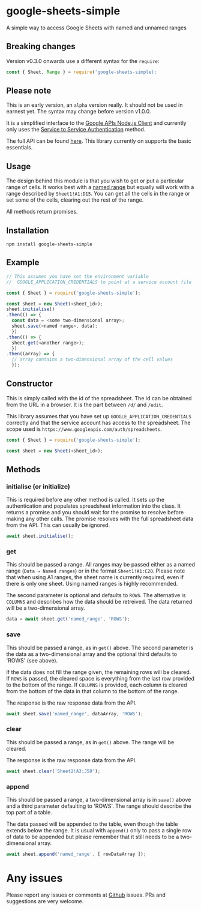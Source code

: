 [googleapis]: https://www.npmjs.com/package/googleapis
[service]: https://www.npmjs.com/package/googleapis#service-to-service-authentication
[range]: https://support.google.com/docs/answer/63175?co=GENIE.Platform%3DDesktop&hl=en
[github]: https://github.com/CliffS/google-sheets-simple/issues
[API]: https://developers.google.com/sheets/api/reference/rest

# google-sheets-simple

A simple way to access Google Sheets with named and unnamed ranges

## Breaking changes

Version v0.3.0 onwards use a different syntax for the `require`:

```javascript
const { Sheet, Range } = require('google-sheets-simple);
```

## Please note

This is an early version, an `alpha` version really.  It should not
be used in earnest yet.  The syntax may change before version v1.0.0.

It is a simplified interface to the [Google APIs Node.js Client][googleapis]
and currently only uses the [Service to Service Authentication][service]
method.

The full API can be found [here][API].  This library currently on supports
the basic essentials.

## Usage

The design behind this module is that you wish to get or put a
particular range of cells.  It works best with a [named range][range] but
equally will work with a range described by `Sheet1!A1:D15`.  You
can get all the cells in the range or set some of the cells, clearing
out the rest of the range.

All methods return promises.

## Installation

```
npm install google-sheets-simple
```

## Example

```javascript
// This assumes you have set the environment variable
//  GOOGLE_APPLICATION_CREDENTIALS to point at a service account file

const { Sheet } = require('google-sheets-simple');

const sheet = new Sheet(<sheet_id>);
sheet.initialise()
.then(() => {
  const data = <some two-dimensional array>;
  sheet.save(<named range>, data);
  })
.then(() => {
  sheet.get(<another range>);
  })
.then((array) => {
  // array contains a two-dimensional array of the cell values
  });
```

## Constructor

This is simply called with the id of the spreadsheet.  The id can
be obtained from the URL in a browser.  It is the part between `/d/` and
`/edit`.

This library assumes that you have set up `GOOGLE_APPLICATION_CREDENTIALS`
correctly and that the service account has access to the
spreadsheet. The scope used is `https://www.googleapis.com/auth/spreadsheets`.

```javascript
const { Sheet } = require('google-sheets-simple');

const sheet = new Sheet(<sheet_id>);
```

## Methods

### initialise (or initialize)

This is required before any other method is called.  It sets up the
authentication and populates spreadsheet information into the class.
It returns a promise and you should wait for the promise to resolve
before making any other calls.  The promise resolves with the full
spreadsheet data from the API.  This can usually be ignored.

```javascript
await sheet.initialise();
```

### get

This should be passed a range.  All ranges may be passed either as a
named range (`Data ⇒ Named ranges`) or in the format `Sheet1!A1:C20`.
Please note that when using A1 ranges, the sheet name is currently
required, even if there is only one sheet.  Using named ranges is
highly recommended.

The second parameter is optional and defaults to `ROWS`.  The alternative
is `COLUMNS` and describes how the data should be retreived. The data
returned will be a two-dimensional array.

```javascript
data = await sheet.get('named_range', 'ROWS');
```

### save

This should be passed a range, as in `get()` above.  The second
parameter is the data as a two-dimensional array and the optional
third defaults to 'ROWS' (see above).

If the data does not fill the range given, the remaining rows will
be cleared.  If `ROWS` is passed, the cleared space is everything
from the last row provided to the bottom of the range.  If `COLUMNS`
is provided, each column is cleared from the bottom of the data in
that column to the bottom of the range.

The response is the raw response data from the API.

```javascript
await sheet.save('named_range', dataArray, 'ROWS');
```

### clear

This should be passed a range, as in `get()` above.  The range
will be cleared.

The response is the raw response data from the API.

```javascript
await sheet.clear('Sheet2!A3:J50');
```

### append

This should be passed a range, a two-dimensional array is in `save()`
above and a third parameter defaulting to 'ROWS'.  The range should describe
the top part of a table.

The data passed will be appended to the table, even though the table
extends below the range.  It is usual with `append()` only to pass
a single row of data to be appended but please remember that it still
needs to be a two-dimensional array.

```javascript
await sheet.append('named_range', [ rowDataArray ]);
```

# Any issues

Please report any issues or comments at [Github][github] issues. PRs and
suggestions are very welcome.
